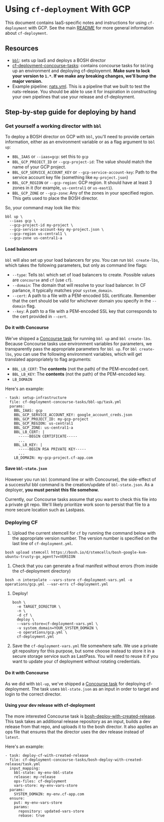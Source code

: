 # Using `cf-deployment` With GCP
This document contains IaaS-specific notes and instructions for using `cf-deployment` with GCP. See the main [README](https://github.com/cloudfoundry/cf-deployment/blob/master/README.md) for more general information about `cf-deployment`.

## Resources
- [`bbl`](https://github.com/cloudfoundry/bosh-bootloader):
sets up IaaS and deploys a BOSH director
- [cf-deployment-concourse-tasks](https://github.com/cloudfoundry/cf-deployment-concourse-tasks):
contains concourse tasks
for
`bbl`ing up an environment
and
deploying cf-deployemnt.
**Make sure to lock your version
to `1.*`.
If we make any breaking changes,
we'll bump the major version.**
- Example pipeline: [nats.yml](https://github.com/cloudfoundry/runtime-ci/blob/master/pipelines/nats.yml).
This is a pipeline that we built
to test the nats-release.
You should be able to use it
for inspiration in constructing your own pipelines
that use your release and cf-deployment.

## Step-by-step guide for deploying by hand

### Get yourself a working director with `bbl`

To deploy a BOSH director on GCP with `bbl`,
you'll need to provide certain information,
either as an environment variable
or
as a flag argument to `bbl up`:
- `BBL_IAAS` or `--iaas=gcp`:
set this to `gcp`
- `BBL_GCP_PROJECT_ID` or `--gcp-project-id`:
The value should match the name of your GCP project.
- `BBL_GCP_SERVICE_ACCOUNT_KEY` or `--gcp-service-account-key`:
Path to the service account key file (something like `my-project.json`)
- `BBL_GCP_REGION` or `--gcp-region`:
GCP region. It should have at least 3 zones in it
(for example, `us-central1` or `us-east1`).
- `BBL_GCP_ZONE` or `--gcp-zone`:
Any of the zones in your specified region. This gets used to place the BOSH director.

So, your command may look like this:
```
bbl up \
  --iaas gcp \
  --gcp-project-id my-project \
  --gcp-service-account-key my-project.json \
  --gcp-region us-central1 \
  --gcp-zone us-central1-a
```

#### Load balancers
`bbl` will also set up your load balancers for you.
You can run `bbl create-lbs`,
which takes the following parameters,
but only as command line flags:
- `--type`:
Tells `bbl` which set of load balancers to create.
Possible values are `concourse` and `cf` (use `cf`).
- `--domain`:
The domain that will resolve to your load balancer. In CF parlance, it typically matches your `system_domain`.
- `--cert`:
A path to a file with a PEM-encoded SSL certificate.
Remember that the cert should be valid for whichever domain you specify in the `--domain` flag.
- `--key`:
A path to a file with a PEM-encoded SSL key that corresponds to the cert provided in `--cert`.

#### Do it with Concourse
We've shipped a [Concourse task](https://github.com/cloudfoundry/cf-deployment-concourse-tasks/tree/master/bbl-up)
for running `bbl up` and `bbl create-lbs`.
Because Concourse tasks use environment variables for parameters,
we transparently pass the appropriate parameters for `bbl up`.
For `bbl create-lbs`,
you can use the following environment variables,
which will get translated appropriately to flag arguments:
- `BBL_LB_CERT`:
The **contents** (not the path) of the PEM-encoded cert.
- `BBL_LB_KEY`:
The **contents** (not the path) of the PEM-encoded key.
- `LB_DOMAIN`

Here's an example:
```
- task: setup-infrastructure
  file: cf-deployment-concourse-tasks/bbl-up/task.yml
  params:
    BBL_IAAS: gcp
    BBL_GCP_SERVICE_ACCOUNT_KEY: google_account_creds.json
    BBL_GCP_PROJECT_ID: my-gcp-project
    BBL_GCP_REGION: us-central1
    BBL_GCP_ZONE: us-central1-a
    BBL_LB_CERT: |
      -----BEGIN CERTIFICATE-----
      ...
    BBL_LB_KEY: |
      -----BEGIN RSA PRIVATE KEY-----
      ...
    LB_DOMAIN: my-gcp-project.cf-app.com
```

#### Save `bbl-state.json`
However you run `bbl` (command line or with Concourse),
the side-effect of a successful bbl command is the creation/update of `bbl-state.json`.
As a deployer, **you must persist this file somehow.**

Currently, our Concourse tasks assume
that you want to check this file into a private git repo.
We'll likely prioritize work soon
to persist that file to a more secure location such as Lastpass.


### Deploying CF
1. Upload the current stemcell for `cf`
by running the command below with the appropriate version number.
The version number is specified on the last line of `cf-deployment.yml`.
  ```
  bosh upload stemcell https://bosh.io/d/stemcells/bosh-google-kvm-ubuntu-trusty-go_agent?v=VERSION
  ```
1. Check that you can generate a final manifest without errors (from inside the cf-deployment directory)
  ```
  bosh -n interpolate --vars-store cf-deployment-vars.yml -o operations/gcp.yml --var-errs cf-deployment.yml
  ```
1. Deploy!
   ```
   bosh \
     -e TARGET_DIRECTOR \
     -n \
     -d cf \
     deploy \
     --vars-store=cf-deployment-vars.yml \
     -v system_domain=YOUR_SYSTEM_DOMAIN \
     -o operations/gcp.yml \
     cf-deployment.yml
   ```

1. Save the `cf-deployment-vars.yml` file somewhere safe.  We use a private git repository for this purpose, but some choose instead to store it in a secure storage service such as LastPass.  You will need to reuse it if you want to update your cf deployment without rotating credentials.

#### Do it with Concourse
As we did with `bbl-up`,
we've shipped a [Concourse task](https://github.com/cloudfoundry/cf-deployment-concourse-tasks/tree/master/bosh-deploy)
for deploying cf-deployment.
The task uses `bbl-state.json` as an input
in order to target and login to the correct director.


#### Using your dev release with cf-deployment
The more interested Concourse task is
[bosh-deploy-with-created-release](https://github.com/cloudfoundry/cf-deployment-concourse-tasks/tree/master/bosh-deploy-with-created-release).
This task takes an additional release repository as an input,
builds a dev release from that repo,
and
uploads it to the bosh director.
It also applies an ops file
that ensures that the director uses the dev release
instead of `latest`.

Here's an example:
```
- task: deploy-cf-with-created-release
  file: cf-deployment-concourse-tasks/bosh-deploy-with-created-release/task.yml
  input_mapping:
    bbl-state: my-env-bbl-state
    release: my-release
    ops-files: cf-deployment
    vars-store: my-env-vars-store
  params:
    SYSTEM_DOMAIN: my-env.cf-app.com
  ensure:
    put: my-env-vars-store
    params:
      repository: updated-vars-store
      rebase: true
```
